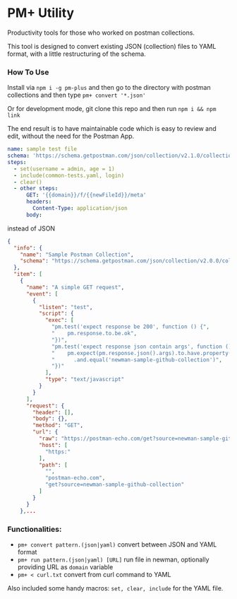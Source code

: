 # PM+ Utility

Productivity tools for those who worked on postman collections.

This tool is designed to convert existing JSON (collection) files to YAML format, with a little restructuring of the schema.

### How To Use

Install via `npm i -g pm-plus` and then go to the directory with postman collections and then type `pm+ convert '*.json'`

Or for development mode, git clone this repo and then run `npm i && npm link`

The end result is to have maintainable code which is easy to review and edit, without the need for the Postman App.

```yaml
name: sample test file
schema: 'https://schema.getpostman.com/json/collection/v2.1.0/collection.json'
steps:
  - set(username = admin, age = 1)
  - include(common-tests.yaml, login)
  - clear()
  - other steps:
      GET: '{{domain}}/f/{{newFileId}}/meta'
      headers:
        Content-Type: application/json
      body:
```

instead of JSON

```json
{
  "info": {
    "name": "Sample Postman Collection",
    "schema": "https://schema.getpostman.com/json/collection/v2.0.0/collection.json"
  },
  "item": [
    {
      "name": "A simple GET request",
      "event": [
        {
          "listen": "test",
          "script": {
            "exec": [
              "pm.test('expect response be 200', function () {",
              "    pm.response.to.be.ok",
              "})",
              "pm.test('expect response json contain args', function () {",
              "    pm.expect(pm.response.json().args).to.have.property('source')",
              "      .and.equal('newman-sample-github-collection')",
              "})"
            ],
            "type": "text/javascript"
          }
        }
      ],
      "request": {
        "header": [],
        "body": {},
        "method": "GET",
        "url": {
          "raw": "https://postman-echo.com/get?source=newman-sample-github-collection",
          "host": [
            "https:"
          ],
          "path": [
            "",
            "postman-echo.com",
            "get?source=newman-sample-github-collection"
          ]
        }
      }
    },...
```

### Functionalities:

- `pm+ convert pattern.(json|yaml)` convert between JSON and YAML format
- `pm+ run pattern.(json|yaml) [URL]` run file in newman, optionally providing URL as `domain` variable
- `pm+ < curl.txt` convert from curl command to YAML

Also included some handy macros: `set, clear, include` for the YAML file.
